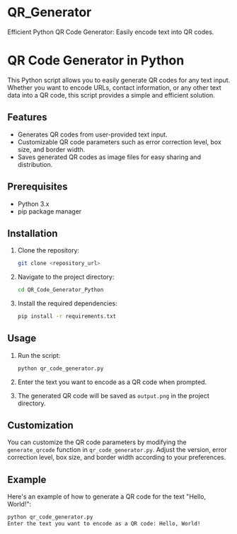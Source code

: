 # QR_Generator
Efficient Python QR Code Generator: Easily encode text into QR codes.
# QR Code Generator in Python

This Python script allows you to easily generate QR codes for any text input. Whether you want to encode URLs, contact information, or any other text data into a QR code, this script provides a simple and efficient solution.

## Features

- Generates QR codes from user-provided text input.
- Customizable QR code parameters such as error correction level, box size, and border width.
- Saves generated QR codes as image files for easy sharing and distribution.

## Prerequisites

- Python 3.x
- pip package manager

## Installation

1. Clone the repository:

    ```bash
    git clone <repository_url>
    ```

2. Navigate to the project directory:

    ```bash
    cd QR_Code_Generator_Python
    ```

3. Install the required dependencies:

    ```bash
    pip install -r requirements.txt
    ```

## Usage

1. Run the script:

    ```bash
    python qr_code_generator.py
    ```

2. Enter the text you want to encode as a QR code when prompted.

3. The generated QR code will be saved as `output.png` in the project directory.

## Customization

You can customize the QR code parameters by modifying the `generate_qrcode` function in `qr_code_generator.py`. Adjust the version, error correction level, box size, and border width according to your preferences.

## Example

Here's an example of how to generate a QR code for the text "Hello, World!":

```bash
python qr_code_generator.py
Enter the text you want to encode as a QR code: Hello, World!
